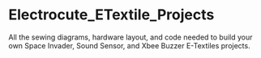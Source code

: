# Electrocute_ETextile_Projects
All the sewing diagrams, hardware layout, and code needed to build your own Space Invader, Sound Sensor, and Xbee Buzzer E-Textiles projects.
